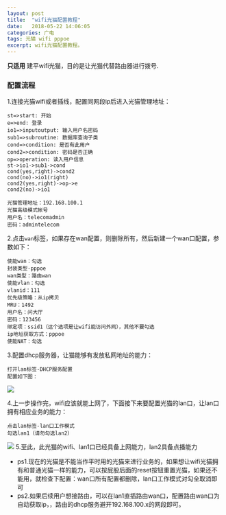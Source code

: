 ```yaml
---
layout: post
title:  "wifi光猫配置教程"
date:   2018-05-22 14:06:05
categories: 广电
tags: 光猫 wifi pppoe
excerpt: wifi光猫配置教程。
---
```


 


**只适用** 建平wifi光猫，目的是让光猫代替路由器进行拨号.

### 配置流程 ###
 1.连接光猫wifi或者插线，配置同网段ip后进入光猫管理地址：
```flow 
st=>start: 开始 
e=>end: 登录 
io1=>inputoutput: 输入用户名密码 
sub1=>subroutine: 数据库查询子类 
cond=>condition: 是否有此用户 
cond2=>condition: 密码是否正确 
op=>operation: 读入用户信息
st->io1->sub1->cond 
cond(yes,right)->cond2 
cond(no)->io1(right) 
cond2(yes,right)->op->e 
cond2(no)->io1 
```
```
光猫管理地址：192.168.100.1
光猫高级模式帐号
用户名：telecomadmin
密码：admintelecom
```

 2.点击`wan`标签，如果存在wan配置，则删除所有，然后新建一个wan口配置，参数如下：
```
使能wan：勾选
封装类型·pppoe
wan类型：路由wan
使能vlan：勾选
vlanid：111
优先级策略：从ip拷贝
MRU：1492
用户名：问大厅
密码：123456
绑定项：ssid1（这个选项是让wifi能访问外网），其他不要勾选
ip地址获取方式：pppoe
使能NAT：勾选
```
3.配置dhcp服务器，让猫能够有发放私网地址的能力：
```	
打开lan标签-DHCP服务配置
配置如下图：
```	
![](http://p94dvrayw.bkt.clouddn.com/18-5-22/55732070.jpg)
	

4.上一步操作完，wifi应该就能上网了，下面接下来要配置光猫的lan口，让lan口拥有相应业务的能力：
```	
点击lan标签-lan口工作模式
勾选lan1（请勿勾选lan2）
```
![](http://p94dvrayw.bkt.clouddn.com/18-5-22/33474697.jpg)
5.至此，此光猫的wifi、lan1口已经具备上网能力，lan2具备点播能力

- ps1.现在的光猫是不能当作平时用的光猫来进行业务的，如果想让wifi光猫拥有和普通光猫一样的能力，可以按屁股后面的reset按钮重置光猫，如果还不能用，就检查下配置：wan口所有配置都删除，lan口工作模式对勾全取消即可
- ps2.如果后续用户想接路由，可以在lan1直插路由wan口，配置路由wan口为自动获取ip，，路由的dhcp服务避开192.168.100.x的网段即可。


  